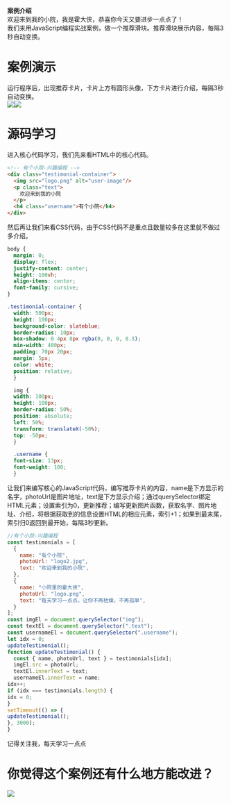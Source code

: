 <a name="UkuHB"></a>
# 
**案例介绍**<br />欢迎来到我的小院，我是霍大侠，恭喜你今天又要进步一点点了！<br />我们来用JavaScript编程实战案例，做一个推荐滑块。推荐滑块展示内容，每隔3秒自动变换。
<a name="GOXDu"></a>
# **案例演示**
运行程序后，出现推荐卡片，卡片上方有圆形头像，下方卡片进行介绍，每隔3秒自动变换。<br />![](https://cdn.nlark.com/yuque/0/2022/png/34403478/1668597486690-3207be48-22b2-4faf-99e2-da7d86279a1a.png#averageHue=%23f2f5f4&clientId=u6896c7bb-f5c4-4&crop=0&crop=0&crop=1&crop=1&from=paste&id=u015d4b22&margin=%5Bobject%20Object%5D&originHeight=500&originWidth=806&originalType=url&ratio=1&rotation=0&showTitle=false&status=done&style=none&taskId=u3c6aa830-017e-4bee-aba7-db0c1019e6b&title=)![](https://cdn.nlark.com/yuque/0/2022/png/34403478/1668597486669-24eb8350-5334-46df-bc32-51cd24867bb7.png#averageHue=%2399d5ce&clientId=u6896c7bb-f5c4-4&crop=0&crop=0&crop=1&crop=1&from=paste&id=uc12056c2&margin=%5Bobject%20Object%5D&originHeight=500&originWidth=806&originalType=url&ratio=1&rotation=0&showTitle=false&status=done&style=none&taskId=u64ecb54f-0b27-4c7c-a2a3-b07210bf09c&title=)
<a name="c6dZT"></a>
# **源码学习**
进入核心代码学习，我们先来看HTML中的核心代码。
```html
<!-- 有个小院-兴趣编程 -->
<div class="testimonial-container">
  <img src="logo.png" alt="user-image"/>
  <p class="text">
    欢迎来到我的小院
  </p>
  <h4 class="username">有个小院</h4>
</div>
```
然后再让我们来看CSS代码，由于CSS代码不是重点且数量较多在这里就不做过多介绍。
```css
body {
  margin: 0;
  display: flex;
  justify-content: center;
  height: 100vh;
  align-items: center;
  font-family: cursive;
}

.testimonial-container {
  width: 500px;
  height: 100px;
  background-color: slateblue;
  border-radius: 10px;
  box-shadow: 0 4px 8px rgba(0, 0, 0, 0.3);
  min-width: 400px;
  padding: 70px 20px;
  margin: 5px;
  color: white;
  position: relative;
  }

  img {
  width: 100px;
  height: 100px;
  border-radius: 50%;
  position: absolute;
  left: 50%;
  transform: translateX(-50%);
  top: -50px;
  }

  .username {
  font-size: 13px;
  font-weight: 100;
  }

```
让我们来编写核心的JavaScript代码，编写推荐卡片的内容，name是下方显示的名字，photoUrl是图片地址，text是下方显示介绍；通过querySelector绑定HTML元素；设置索引为0，更新推荐；编写更新图片函数，获取名字、图片地址、介绍，将根据获取到的信息设置HTML的相应元素，索引+1；如果到最末尾，索引归0返回到最开始，每隔3秒更新。
```javascript
//有个小院-兴趣编程
const testimonials = [
  {
    name: "有个小院",
    photoUrl: "logo2.jpg",
    text: "欢迎来到我的小院",
  },
  {
    name: "小院里的霍大侠",
    photoUrl: "logo.png",
    text: "每天学习一点点，让你不再枯燥，不再孤单",
  }
];
const imgEl = document.querySelector("img");
const textEl = document.querySelector(".text");
const usernameEl = document.querySelector(".username");
let idx = 0;
updateTestimonial();
function updateTestimonial() {
  const { name, photoUrl, text } = testimonials[idx];
  imgEl.src = photoUrl;
  textEl.innerText = text;
  usernameEl.innerText = name;
idx++;
if (idx === testimonials.length) {
idx = 0;
}
setTimeout(() => {
updateTestimonial();
}, 3000);
}
```


记得关注我，每天学习一点点
<a name="reXRd"></a>
# **你觉得这个案例还有什么地方能改进？**
![](https://cdn.nlark.com/yuque/0/2022/png/34403478/1668597486784-313e91c6-14da-4276-87c5-ef3fb54fb057.png#averageHue=%23525252&clientId=u6896c7bb-f5c4-4&crop=0&crop=0&crop=1&crop=1&from=paste&id=uecbdb167&margin=%5Bobject%20Object%5D&originHeight=1080&originWidth=1920&originalType=url&ratio=1&rotation=0&showTitle=false&status=done&style=none&taskId=u0fa4b6c1-e7d8-430b-9c8e-a57c928e91b&title=)
